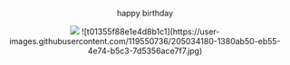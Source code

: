 <!DOCTYPE html>
<html>
<head>
    <title>何欣奕</title>
    <style>
        body {
            text-align:center;
            padding:50px;
        }
    </style>
</head>
<body>
    <p>happy birthday</p>
    <img src="pic.jpeg" />
</body>![t01355f88e1e4d8b1c1](https://user-images.githubusercontent.com/119550736/205034180-1380ab50-eb55-4e74-b5c3-7d5356ace7f7.jpg)

